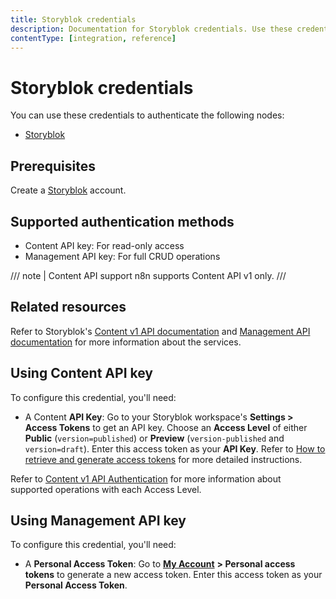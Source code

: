 ```yaml
---
title: Storyblok credentials
description: Documentation for Storyblok credentials. Use these credentials to authenticate Storyblok in n8n, a workflow automation platform.
contentType: [integration, reference]
---
```


# Storyblok credentials

You can use these credentials to authenticate the following nodes:

- [Storyblok](/integrations/builtin/app-nodes/n8n-nodes-base.storyblok.md)

## Prerequisites

Create a [Storyblok](https://www.storyblok.com/) account.

## Supported authentication methods

- Content API key: For read-only access
- Management API key: For full CRUD operations

/// note | Content API support
n8n supports Content API v1 only.
///

## Related resources

Refer to Storyblok's [Content v1 API documentation](https://www.storyblok.com/docs/api/content-delivery/v1) and [Management API documentation](https://www.storyblok.com/docs/api/management/getting-started/introduction) for more information about the services.

## Using Content API key

To configure this credential, you'll need:

- A Content **API Key**: Go to your Storyblok workspace's **Settings > Access Tokens** to get an API key. Choose an **Access Level** of either **Public** (`version=published`) or **Preview** (`version-published` and `version=draft`). Enter this access token as your **API Key**. Refer to [How to retrieve and generate access tokens](https://www.storyblok.com/faq/retrieve-and-generate-access-tokens) for more detailed instructions.

Refer to [Content v1 API Authentication](https://www.storyblok.com/docs/api/content-delivery/v1#topics/authentication) for more information about supported operations with each Access Level.

## Using Management API key

To configure this credential, you'll need:

- A **Personal Access Token**: Go to [**My Account**](https://app.storyblok.com/#!/me/account) **> Personal access tokens** to generate a new access token. Enter this access token as your **Personal Access Token**.

